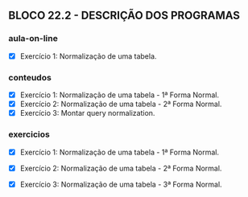 ## BLOCO 22.2 - DESCRIÇÃO DOS PROGRAMAS

### aula-on-line
- [x] Exercício 1: Normalização de uma tabela.

### conteudos
- [x] Exercício 1: Normalização de uma tabela - 1ª Forma Normal.
- [x] Exercício 2: Normalização de uma tabela - 2ª Forma Normal.
- [x] Exercício 3: Montar query normalization.

### exercicios
- [x] Exercício 1: Normalização de uma tabela - 1ª Forma Normal.
- [x] Exercício 2: Normalização de uma tabela - 2ª Forma Normal.
- [x] Exercício 3: Normalização de uma tabela - 3ª Forma Normal.


